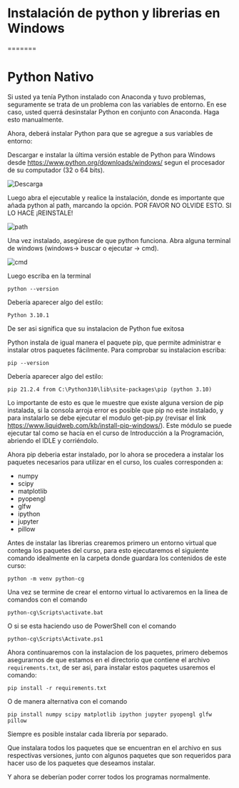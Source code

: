 # Instalación de python y librerias en Windows
=======

# Python Nativo

Si usted ya tenía Python instalado con Anaconda y tuvo problemas, seguramente se trata de un problema con las variables de entorno. En ese caso, usted querrá desinstalar Python en conjunto con Anaconda. Haga esto manualmente.

Ahora, deberá instalar Python para que se agregue a sus variables de entorno:
 
Descargar e instalar la última versión estable de Python para Windows desde https://www.python.org/downloads/windows/ segun el procesador de su computador (32 o 64 bits).

![Descarga](./captures/captura0.jpg)

Luego abra el ejecutable y realice la instalación, donde es importante que añada python al path, marcando la opción.  POR FAVOR NO OLVIDE ESTO. SI LO HACE ¡REINSTALE!

![path](./captures/captura1.jpg)

Una vez instalado, asegúrese de que python funciona. Abra alguna terminal de windows (windows-> buscar o ejecutar -> cmd). 

![cmd](./captures/captura8.jpg)


Luego escriba en la terminal

    python --version

Debería aparecer algo del estilo:

    Python 3.10.1
    
De ser asi significa que su instalacion de Python fue exitosa

Python instala de igual manera el paquete pip, que permite administrar e instalar otros paquetes fácilmente. Para comprobar su instalacion escriba:

    pip --version

Debería aparecer algo del estilo:

    pip 21.2.4 from C:\Python310\lib\site-packages\pip (python 3.10)

Lo importante de esto es que le muestre que existe alguna version de pip instalada, si la consola arroja error es posible que pip no este instalado, y para instalarlo se debe ejecutar el modulo get-pip.py (revisar el link https://www.liquidweb.com/kb/install-pip-windows/). Este módulo se puede ejecutar tal como se hacía en el curso de Introducción a la Programación, abriendo el IDLE y corriéndolo.

Ahora pip deberia estar instalado, por lo ahora se procedera a instalar los paquetes necesarios para utilizar en el curso, los cuales corresponden a:

- numpy
- scipy
- matplotlib
- pyopengl
- glfw
- ipython
- jupyter
- pillow

Antes de instalar las librerias crearemos primero un entorno virtual que contega los paquetes del curso, para esto ejecutaremos el siguiente comando idealmente en la carpeta donde guardara los contenidos de este curso:

    python -m venv python-cg
    
Una vez se termine de crear el entorno virtual lo activaremos en la linea de comandos con el comando

    python-cg\Scripts\activate.bat
    
O si se esta haciendo uso de PowerShell con el comando

    python-cg\Scripts\Activate.ps1

Ahora continuaremos con la instalacion de los paquetes, primero debemos asegurarnos de que estamos en el directorio que contiene el archivo `requirements.txt`, de ser asi, para instalar estos paquetes usaremos el comando:
    
    pip install -r requirements.txt
    
O de manera alternativa con el comando    

    pip install numpy scipy matplotlib ipython jupyter pyopengl glfw pillow

Siempre es posible instalar cada librería por separado.

Que instalara todos los paquetes que se encuentran en el archivo en sus respectivas versiones, junto con algunos paquetes que son requeridos para hacer uso de los paquetes que deseamos instalar.
 
Y ahora se deberían poder correr todos los programas normalmente.
